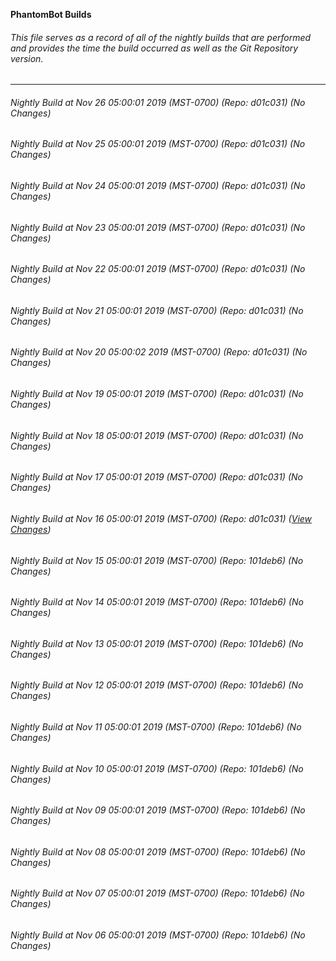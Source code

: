 **PhantomBot Builds**

###### This file serves as a record of all of the nightly builds that are performed and provides the time the build occurred as well as the Git Repository version.
-------------------------------------------------------------------------------------------------------------
###### Nightly Build at Nov 26 05:00:01 2019 (MST-0700) (Repo: d01c031) (No Changes)
###### Nightly Build at Nov 25 05:00:01 2019 (MST-0700) (Repo: d01c031) (No Changes)
###### Nightly Build at Nov 24 05:00:01 2019 (MST-0700) (Repo: d01c031) (No Changes)
###### Nightly Build at Nov 23 05:00:01 2019 (MST-0700) (Repo: d01c031) (No Changes)
###### Nightly Build at Nov 22 05:00:01 2019 (MST-0700) (Repo: d01c031) (No Changes)
###### Nightly Build at Nov 21 05:00:01 2019 (MST-0700) (Repo: d01c031) (No Changes)
###### Nightly Build at Nov 20 05:00:02 2019 (MST-0700) (Repo: d01c031) (No Changes)
###### Nightly Build at Nov 19 05:00:01 2019 (MST-0700) (Repo: d01c031) (No Changes)
###### Nightly Build at Nov 18 05:00:01 2019 (MST-0700) (Repo: d01c031) (No Changes)
###### Nightly Build at Nov 17 05:00:01 2019 (MST-0700) (Repo: d01c031) (No Changes)
###### Nightly Build at Nov 16 05:00:01 2019 (MST-0700) (Repo: d01c031) ([View Changes](https://github.com/PhantomBot/PhantomBot/compare/101deb6...d01c031))
###### Nightly Build at Nov 15 05:00:01 2019 (MST-0700) (Repo: 101deb6) (No Changes)
###### Nightly Build at Nov 14 05:00:01 2019 (MST-0700) (Repo: 101deb6) (No Changes)
###### Nightly Build at Nov 13 05:00:01 2019 (MST-0700) (Repo: 101deb6) (No Changes)
###### Nightly Build at Nov 12 05:00:01 2019 (MST-0700) (Repo: 101deb6) (No Changes)
###### Nightly Build at Nov 11 05:00:01 2019 (MST-0700) (Repo: 101deb6) (No Changes)
###### Nightly Build at Nov 10 05:00:01 2019 (MST-0700) (Repo: 101deb6) (No Changes)
###### Nightly Build at Nov 09 05:00:01 2019 (MST-0700) (Repo: 101deb6) (No Changes)
###### Nightly Build at Nov 08 05:00:01 2019 (MST-0700) (Repo: 101deb6) (No Changes)
###### Nightly Build at Nov 07 05:00:01 2019 (MST-0700) (Repo: 101deb6) (No Changes)
###### Nightly Build at Nov 06 05:00:01 2019 (MST-0700) (Repo: 101deb6) (No Changes)

